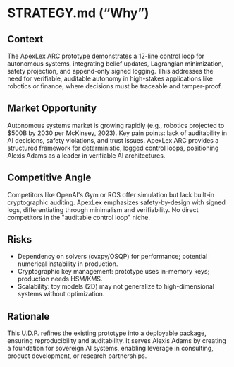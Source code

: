 # STRATEGY.md (“Why”)

## Context
The ApexLex ARC prototype demonstrates a 12-line control loop for autonomous systems, integrating belief updates, Lagrangian minimization, safety projection, and append-only signed logging. This addresses the need for verifiable, auditable autonomy in high-stakes applications like robotics or finance, where decisions must be traceable and tamper-proof.

## Market Opportunity
Autonomous systems market is growing rapidly (e.g., robotics projected to $500B by 2030 per McKinsey, 2023). Key pain points: lack of auditability in AI decisions, safety violations, and trust issues. ApexLex ARC provides a structured framework for deterministic, logged control loops, positioning Alexis Adams as a leader in verifiable AI architectures.

## Competitive Angle
Competitors like OpenAI's Gym or ROS offer simulation but lack built-in cryptographic auditing. ApexLex emphasizes safety-by-design with signed logs, differentiating through minimalism and verifiability. No direct competitors in the "auditable control loop" niche.

## Risks
- Dependency on solvers (cvxpy/OSQP) for performance; potential numerical instability in production.
- Cryptographic key management: prototype uses in-memory keys; production needs HSM/KMS.
- Scalability: toy models (2D) may not generalize to high-dimensional systems without optimization.

## Rationale
This U.D.P. refines the existing prototype into a deployable package, ensuring reproducibility and auditability. It serves Alexis Adams by creating a foundation for sovereign AI systems, enabling leverage in consulting, product development, or research partnerships.